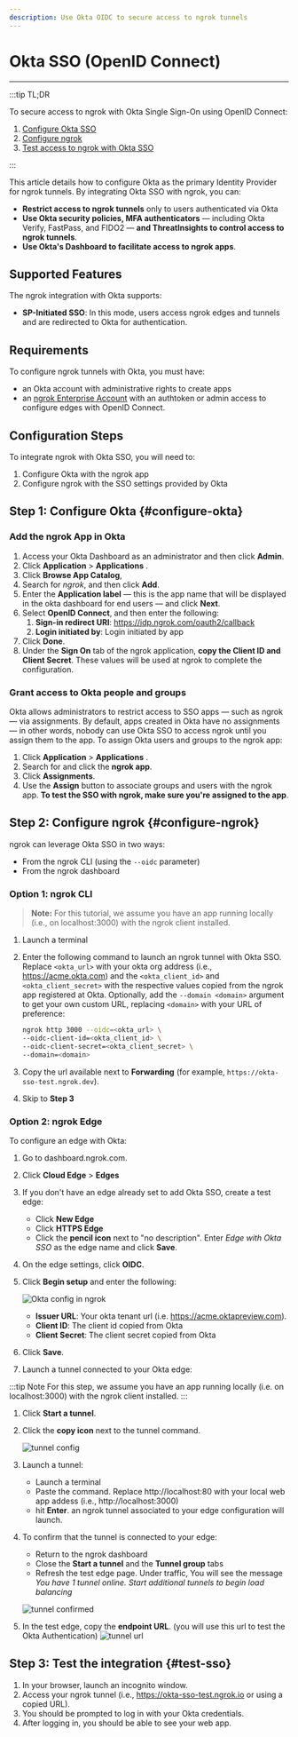 ```yaml
---
description: Use Okta OIDC to secure access to ngrok tunnels
---
```


# Okta SSO (OpenID Connect)

---

:::tip TL;DR

To secure access to ngrok with Okta Single Sign-On using OpenID Connect:

1. [Configure Okta SSO](#configure-okta)
1. [Configure ngrok](#configure-ngrok)
1. [Test access to ngrok with Okta SSO](#test-sso)

:::

This article details how to configure Okta as the primary Identity Provider for ngrok tunnels.
By integrating Okta SSO with ngrok, you can:

- **Restrict access to ngrok tunnels** only to users authenticated via Okta
- **Use Okta security policies, MFA authenticators** — including Okta Verify, FastPass, and FIDO2 — **and ThreatInsights to control access to ngrok tunnels**.
- **Use Okta's Dashboard to facilitate access to ngrok apps**.

## Supported Features

The ngrok integration with Okta supports:

- **SP-Initiated SSO**: In this mode, users access ngrok edges and tunnels and are redirected to Okta for authentication.

## Requirements

To configure ngrok tunnels with Okta, you must have:

- an Okta account with administrative rights to create apps
- an [ngrok Enterprise Account](https://ngrok.com/pricing) with an authtoken or admin access to configure edges with OpenID Connect.

## Configuration Steps

To integrate ngrok with Okta SSO, you will need to:

1. Configure Okta with the ngrok app
1. Configure ngrok with the SSO settings provided by Okta

## **Step 1**: Configure Okta {#configure-okta}

### Add the ngrok App in Okta

1. Access your Okta Dashboard as an administrator and then click **Admin**.
1. Click **Application** > **Applications** .
1. Click **Browse App Catalog**,
1. Search for _ngrok_, and then click **Add**.
1. Enter the **Application label** — this is the app name that will be displayed in the okta dashboard for end users — and click **Next**.
1. Select **OpenID Connect**, and then enter the following:
   1. **Sign-in redirect URI**: https://idp.ngrok.com/oauth2/callback
   1. **Login initiated by**: Login initiated by app
1. Click **Done**.
1. Under the **Sign On** tab of the ngrok application, **copy the Client ID and Client Secret**. These values will be used at ngrok to complete the configuration.

### Grant access to Okta people and groups

Okta allows administrators to restrict access to SSO apps — such as ngrok — via assignments. By default, apps created in Okta have no assignments — in other words, nobody can use Okta SSO to access ngrok until you assign them to the app. To assign Okta users and groups to the ngrok app:

1. Click **Application** > **Applications** .
1. Search for and click the **ngrok app**.
1. Click **Assignments**.
1. Use the **Assign** button to associate groups and users with the ngrok app. **To test the SSO with ngrok, make sure you're assigned to the app**.

## **Step 2**: Configure ngrok {#configure-ngrok}

ngrok can leverage Okta SSO in two ways:

- From the ngrok CLI (using the `--oidc` parameter)
- From the ngrok dashboard

### **Option 1**: ngrok CLI

> **Note:** For this tutorial, we assume you have an app running locally (i.e., on localhost:3000) with the ngrok client installed.

1. Launch a terminal
1. Enter the following command to launch an ngrok tunnel with Okta SSO. Replace `<okta_url>` with your okta org address (i.e., https://acme.okta.com) and the `<okta_client_id>` and `<okta_client_secret>` with the respective values copied from the ngrok app registered at Okta. Optionally, add the `--domain <domain>` argument to get your own custom URL, replacing `<domain>` with your URL of preference:

   ```bash
   ngrok http 3000 --oidc=<okta_url> \
   --oidc-client-id=<okta_client_id> \
   --oidc-client-secret=<okta_client_secret> \
   --domain=<domain>
   ```

1. Copy the url available next to **Forwarding** (for example, `https://okta-sso-test.ngrok.dev`).

1. Skip to **Step 3**

### **Option 2**: ngrok Edge

To configure an edge with Okta:

1. Go to dashboard.ngrok.com.
1. Click **Cloud Edge** > **Edges**
1. If you don't have an edge already set to add Okta SSO, create a test edge:
   - Click **New Edge**
   - Click **HTTPS Edge**
   - Click the **pencil icon** next to "no description". Enter _Edge with Okta SSO_ as the edge name and click **Save**.
1. On the edge settings, click **OIDC**.
1. Click **Begin setup** and enter the following:

   ![Okta config in ngrok](img/okta-1.png)

   - **Issuer URL**: Your okta tenant url (i.e. https://acme.oktapreview.com).
   - **Client ID**: The client id copied from Okta
   - **Client Secret**: The client secret copied from Okta

1. Click **Save**.

1. Launch a tunnel connected to your Okta edge:

:::tip Note
For this step, we assume you have an app running locally (i.e. on localhost:3000) with the ngrok client installed.
:::

1.  Click **Start a tunnel**.
1.  Click the **copy icon** next to the tunnel command.

    ![tunnel config](img/okta-2.png)

1.  Launch a tunnel:
    - Launch a terminal
    - Paste the command. Replace http://localhost:80 with your local web app addess (i.e., http://localhost:3000)
    - hit **Enter**. an ngrok tunnel associated to your edge configuration will launch.
1.  To confirm that the tunnel is connected to your edge:

    - Return to the ngrok dashboard
    - Close the **Start a tunnel** and the **Tunnel group** tabs
    - Refresh the test edge page. Under traffic, You will see the message _You have 1 tunnel online. Start additional tunnels to begin load balancing_

    ![tunnel confirmed](img/okta-3.png)

1.  In the test edge, copy the **endpoint URL**. (you will use this url to test the Okta Authentication)
    ![tunnel url](img/okta-4.png)

## Step 3: Test the integration {#test-sso}

1. In your browser, launch an incognito window.
1. Access your ngrok tunnel (i.e., https://okta-sso-test.ngrok.io or using a copied URL).
1. You should be prompted to log in with your Okta credentials.
1. After logging in, you should be able to see your web app.
